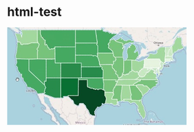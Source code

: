 # html-test

![Map](https://github.com/ailiushin/group5_project3/blob/main/Images/map.png?raw=true)
